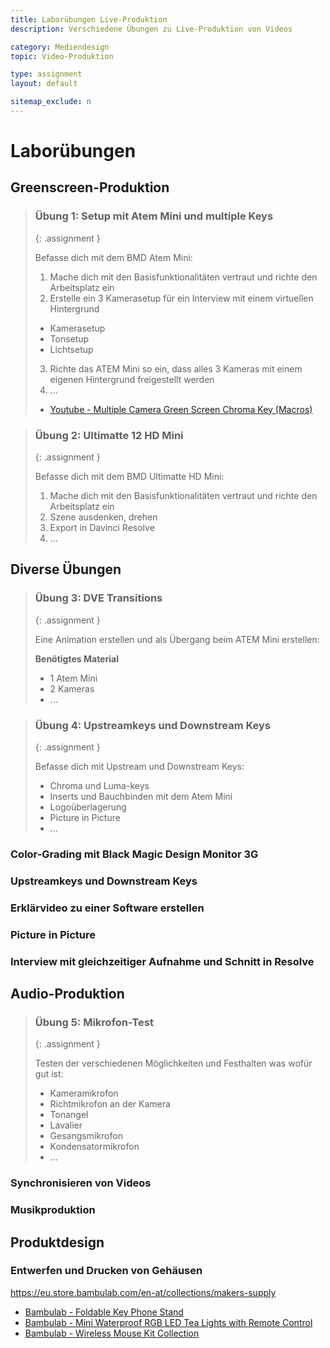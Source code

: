 ```yaml
---
title: Laborübungen Live-Produktion
description: Verschiedene Übungen zu Live-Produktion von Videos

category: Mediendesign
topic: Video-Produktion

type: assignment
layout: default

sitemap_exclude: n
---
```


# Laborübungen

## Greenscreen-Produktion

> ### Übung 1: Setup mit Atem Mini und multiple Keys
> {: .assignment }
>
> Befasse dich mit dem BMD Atem Mini:
> 1. Mache dich mit den Basisfunktionalitäten vertraut und richte den Arbeitsplatz ein
> 2. Erstelle ein 3 Kamerasetup für ein Interview mit einem virtuellen Hintergrund
>   - Kamerasetup
>   - Tonsetup
>   - Lichtsetup
> 3. Richte das ATEM Mini so ein, dass alles 3 Kameras mit einem eigenen Hintergrund freigestellt werden
> 4. ...
> 
> - [Youtube - Multiple Camera Green Screen Chroma Key (Macros)](https://www.youtube.com/watch?v=33BeXleGCHo)

> ### Übung 2: Ultimatte 12 HD Mini
> {: .assignment }
>
> Befasse dich mit dem BMD Ultimatte HD Mini:
> 1. Mache dich mit den Basisfunktionalitäten vertraut und richte den Arbeitsplatz ein
> 2. Szene ausdenken, drehen
> 3. Export in Davinci Resolve
> 4. ...


## Diverse Übungen

> ### Übung 3: DVE Transitions
> {: .assignment }
>
> Eine Animation erstellen und als Übergang beim ATEM Mini erstellen:
>
> **Benötigtes Material**
> - 1 Atem Mini
> - 2 Kameras
> - ...


> ### Übung 4: Upstreamkeys und Downstream Keys
> {: .assignment }
>
> Befasse dich mit Upstream und Downstream Keys:
> - Chroma und Luma-keys
> - Inserts und Bauchbinden mit dem Atem Mini
> - Logoüberlagerung
> - Picture in Picture
> - ...

### Color-Grading mit Black Magic Design Monitor 3G

### Upstreamkeys und Downstream Keys

### Erklärvideo zu einer Software erstellen

### Picture in Picture

### Interview mit gleichzeitiger Aufnahme und Schnitt in Resolve

## Audio-Produktion

> ### Übung 5: Mikrofon-Test
> {: .assignment }
>
> Testen der verschiedenen Möglichkeiten und Festhalten was wofür gut ist:
> - Kameramikrofon
> - Richtmikrofon an der Kamera
> - Tonangel
> - Lavalier
> - Gesangsmikrofon
> - Kondensatormikrofon
> - ...

### Synchronisieren von Videos

### Musikproduktion

## Produktdesign

### Entwerfen und Drucken von Gehäusen

https://eu.store.bambulab.com/en-at/collections/makers-supply

- [Bambulab - Foldable Key Phone Stand](https://eu.store.bambulab.com/en-at/collections/makers-supply/products/foldable-key-phone-stand)
- [Bambulab - Mini Waterproof RGB LED Tea Lights with Remote Control](https://eu.store.bambulab.com/en-at/collections/makers-supply/products/mini-waterproof-rgb-led-tea-lights-with-remote-control)
- [Bambulab -   Wireless Mouse Kit Collection](https://eu.store.bambulab.com/en-at/collections/makers-supply/products/wireless-mouse-components-kit-002)